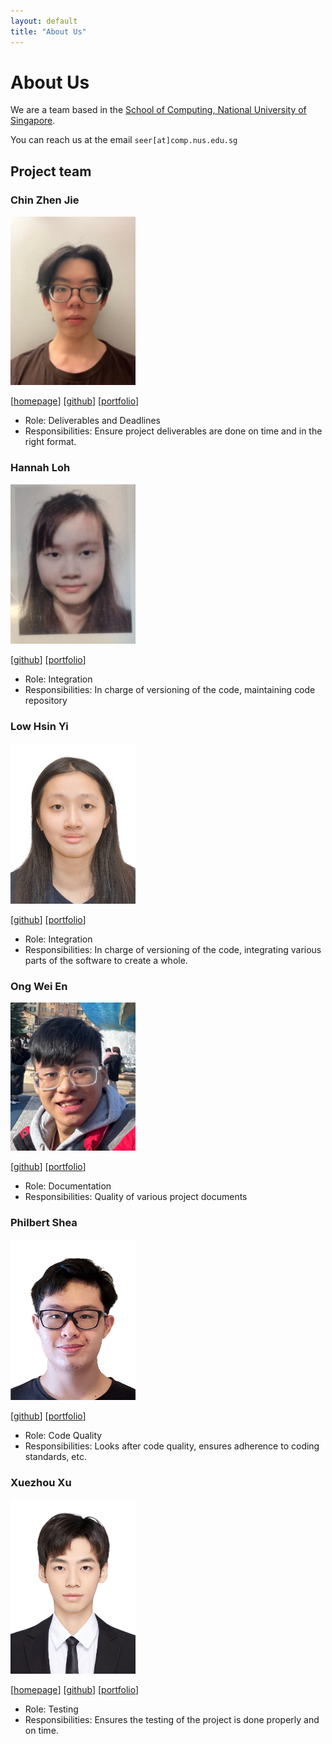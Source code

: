 ```yaml
---
layout: default
title: "About Us"
---
```


# About Us

We are a team based in the [School of Computing, National University of Singapore](http://www.comp.nus.edu.sg).

You can reach us at the email `seer[at]comp.nus.edu.sg`

## Project team

### Chin Zhen Jie

<img src="images/chinzj.png" width="200px">

[[homepage](https://github.com/ChinZJ)]
[[github](https://github.com/ChinZJ)]
[[portfolio](team/chinzj.md)]

* Role: Deliverables and Deadlines
* Responsibilities: Ensure project deliverables are done on time and in the right format.

### Hannah Loh

<img src="images/hhlh27.png" width="200px">

[[github](http://github.com/hhlh27)]
[[portfolio](team/hhlh27.md)]

* Role: Integration
* Responsibilities: In charge of versioning of the code, maintaining code repository

### Low Hsin Yi

<img src="images/hsinyilow.png" width="200px">

[[github](http://github.com/hsinyilow)] [[portfolio](team/hsinyilow.md)]

* Role: Integration
* Responsibilities: In charge of versioning of the code, integrating various parts of the software to create a whole.

### Ong Wei En

<img src="images/aquaimpact.png" width="200px">

[[github](http://github.com/aquaimpact)]
[[portfolio](team/aquaimpact.md)]

* Role: Documentation
* Responsibilities: Quality of various project documents

### Philbert Shea

<img src="images/philbertshea.png" width="200px">

[[github](http://github.com/philbertshea)]
[[portfolio](team/philbertshea.md)]

* Role: Code Quality
* Responsibilities: Looks after code quality, ensures adherence to coding standards, etc.

### Xuezhou Xu

<img src="images/xuxuezhou.png" width="200px">

[[homepage](https://xuxuezhou.github.io/)]
[[github](https://github.com/xuxuezhou)]
[[portfolio](team/xuxuezhou.md)]

* Role: Testing
* Responsibilities: Ensures the testing of the project is done properly and on time.

